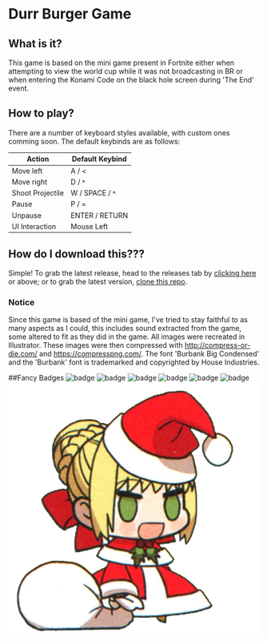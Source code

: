 # Durr Burger Game

## What is it?

This game is based on the mini game present in Fortnite either when attempting to view the world cup while it was not broadcasting in BR or when entering the Konami Code on the black hole screen during 'The End' event.

## How to play?

There are a number of keyboard styles available, with custom ones comming soon. The default keybinds are as follows:

| Action | Default Keybind |
| --- | --- |
| Move left | A / < |
| Move right | D / ˃ |
| Shoot Projectile | W / SPACE / ˄ |
| Pause | P / = |
| Unpause | ENTER / RETURN |
| UI Interaction | Mouse Left |

## How do I download this???
Simple! To grab the latest release, head to the releases tab by [clicking here](https://github.com/dippyshere/Durr-Burger-Game/releases) or above; or to grab the latest version, [clone this repo](https://github.com/dippyshere/Durr-Burger-Game/archive/master.zip).

### Notice

Since this game is based of the mini game, I've tried to stay faithful to as many aspects as I could, this includes sound extracted from the game, some altered to fit as they did in the game. All images were recreated in Illustrator. These images were then compressed with http://compress-or-die.com/ and https://compresspng.com/. The font 'Burbank Big Condensed' and the 'Burbank' font is trademarked and copyrighted by House Industries.

##Fancy Badges
![badge](https://img.shields.io/github/repo-size/dippyshere/Durr-Burger-game?label=Repository%20Size)
![badge](https://img.shields.io/github/languages/count/dippyshere/Durr-Burger-Game)
![badge](https://img.shields.io/github/languages/top/dippyshere/Durr-Burger-Game)
![badge](https://img.shields.io/github/languages/code-size/dippyshere/Durr-Burger-Game)
![badge](https://img.shields.io/github/issues/dippyshere/Durr-Burger-Game)
![badge](https://img.shields.io/github/issues-closed/dippyshere/Durr-Burger-Game)
![](umu.gif)
